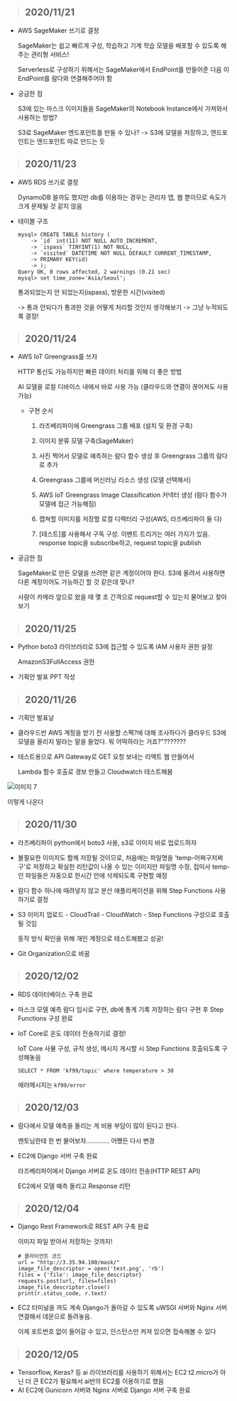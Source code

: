 > <h2>2020/11/21</h2>

- AWS SageMaker 쓰기로 결정

  SageMaker는 쉽고 빠르게 구성, 학습하고 기계 학습 모델을 배포할 수 있도록 해주는 관리형 서비스!

  Serverless로 구성하기 위해서는 SageMaker에서 EndPoint를 만들어준 다음 이 EndPoint를 람다와 연결해주어야 함

- 궁금한 점   

  S3에 있는 마스크 이미지들을 SageMaker의 Notebook Instance에서 가져와서 사용하는 방법?

  S3로 SageMaker 엔드포인트를 만들 수 있나? -> S3에 모델을 저장하고, 엔드포인트는 엔드포인트 따로 만드는 듯   
  
  

> <h2>2020/11/23</h2>

- AWS RDS 쓰기로 결정

  DynamoDB 쓸까도 했지만 db를 이용하는 경우는 관리자 앱, 웹 뿐이므로 속도가 크게 문제될 것 같지 않음

- 테이블 구조

  ```
  mysql> CREATE TABLE history (
      -> `id` int(11) NOT NULL AUTO_INCREMENT,
      -> `ispass` TINYINT(1) NOT NULL,
      -> `visited` DATETIME NOT NULL DEFAULT CURRENT_TIMESTAMP,
      -> PRIMARY KEY(id)
      -> );
  Query OK, 0 rows affected, 2 warnings (0.21 sec)
  mysql> set time_zone='Asia/Seoul';
  ```

  통과되었는지 안 되었는지(ispass), 방문한 시간(visited)

  -> 통과 안되다가 통과한 것을 어떻게 처리할 것인지 생각해보기 -> 그냥 누적되도록 결정!

  

> <h2>2020/11/24</h2>

- AWS IoT Greengrass를 쓰자

  HTTP 통신도 가능하지만 빠른 데이터 처리를 위해 더 좋은 방법

  AI 모델을 로컬 디바이스 내에서 바로 사용 가능 (클라우드와 연결이 끊어져도 사용 가능)

  - 구현 순서

    1. 라즈베리파이에 Greengrass 그룹 배포 (설치 및 환경 구축)

    2. 이미지 분류 모델 구축(SageMaker)
    3. 사진 찍어서 모델로 예측하는 람다 함수 생성 후 Greengrass 그룹의 람다로 추가
    4. Greengrass 그룹에 머신러닝 리소스 생성 (모델 선택해서)
    5. AWS IoT Greengrass Image Classification 커넥터 생성 (람다 함수가 모델에 접근 가능해짐)
    6. 캡쳐할 이미지를 저장할 로컬 디렉터리 구성(AWS, 라즈베리파이 둘 다)
    7. [테스트]를 사용해서 구독 구성. 이벤트 트리거는 여러 가지가 있음. response topic을 subscribe하고, request topic을 publish

- 궁금한 점

  SageMaker로 만든 모델을 쓰려면 같은 계정이어야 한다. S3에 올려서 사용하면 다른 계정이어도 가능하긴 할 것 같은데 맞나?

  사람이 카메라 앞으로 왔을 때 몇 초 간격으로 request할 수 있는지 물어보고 찾아보기



> <h2>2020/11/25</h2>

- Python boto3 라이브러리로 S3에 접근할 수 있도록 IAM 사용자 권한 설정

  AmazonS3FullAccess 권한

- 기획안 발표 PPT 작성  




> <h2>2020/11/26</h2>

- 기획안 발표날

- 클라우드반 AWS 계정을 받기 전 사용할 스펙?에 대해 조사하다가 클라우드 S3에 모델을 올리지 말라는 말을 들었다. 뭐 어떡하라는 거죠?"??????? 

- 테스트용으로 API Gateway로 GET 요청 보내는 리액트 웹 만들어서  

  Lambda 함수 호출로 경보 만들고 Cloudwatch 테스트해봄

![이미지 7](https://user-images.githubusercontent.com/30336831/100345055-19d14380-3025-11eb-9f75-4b1d1388a098.png)

이렇게 나온다

> <h2>2020/11/30</h2>

- 라즈베리파이 python에서 boto3 사용, s3로 이미지 바로 업로드하자

- 불필요한 이미지도 함께 저장될 것이므로, 처음에는 파일명을 'temp-어쩌구저쩌구'로 저장하고 확실한 리턴값이 나올 수 있는 이미지만 파일명 수정, 접미사 temp-인 파일들은 자동으로 한시간 안에 삭제되도록 구현할 예정

- 람다 함수 하나에 때려넣지 않고 분산 애플리케이션을 위해 Step Functions 사용하기로 결정

- S3 이미지 업로드 - CloudTrail - CloudWatch - Step Functions 구성으로 호출될 것임

  동작 방식 확인을 위해 개인 계정으로 테스트해봤고 성공! 

- Git Organization으로 바꿈


> <h2>2020/12/02</h2>

- RDS 데이터베이스 구축 완료

- 마스크 모델 예측 람다 임시로 구현, db에 통계 기록 저장하는 람다 구현 후 Step Functions 구성 완료

- IoT Core로 온도 데이터 전송하기로 결정!

  IoT Core 사물 구성, 규칙 생성, 메시지 게시할 시 Step Functions 호출되도록 구성해놓음

  `SELECT * FROM 'kf99/topic' where temperature > 30`

  에러메시지는 `kf99/error`

> <h2>2020/12/03</h2>

- 람다에서 모델 예측을 돌리는 게 비용 부담이 많이 된다고 한다.

  멘토님한테 한 번 물어보자............. 어쨌든 다시 변경

- EC2에 Django 서버 구축 완료

  라즈베리파이에서 Django 서버로 온도 데이터 전송(HTTP REST API)

  EC2에서 모델 예측 돌리고 Response 리턴

> <h2>2020/12/04</h2>

- Django Rest Framework로 REST API 구축 완료

  이미지 파일 받아서 저장하는 것까지!

  ```
  # 클라이언트 코드
  url = "http://3.35.94.100/mask/"
  image_file_descriptor = open('test.png', 'rb')
  files = {'file': image_file_descriptor}
  requests.post(url, files=files)
  image_file_descriptor.close()
  print(r.status_code, r.text)
  ```

- EC2 터미널을 꺼도 계속 Django가 돌아갈 수 있도록 uWSGI 서버와 Nginx 서버 연결해서 데몬으로 돌려놓음.

  이제 포트번호 없이 들어갈 수 있고, 인스턴스만 켜져 있으면 접속해볼 수 있다
  

> <h2>2020/12/05</h2>

- Tensorflow, Keras? 등 ai 라이브러리를 사용하기 위해서는 EC2 t2.micro가 아닌 더 큰 EC2가 필요해서 ai반의 EC2를 이용하기로 했음
- AI EC2에 Gunicorn 서버와 Nginx 서버로 Django 서버 구축 완료



  

  